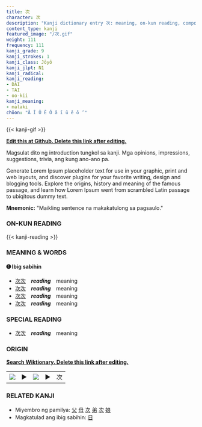 ```yaml
---
title: 次
character: 次
description: "Kanji dictionary entry 次: meaning, on-kun reading, compounds, origin, related kanji"
content_type: kanji
featured_image: "/次.gif"
weight: 111
frequency: 111
kanji_grade: 9
kanji_strokes: 1
kanji_class: Jōyō
kanji_jlpt: N1
kanji_radical: 
kanji_reading: 
- DAI
- TAI
- oo-kii
kanji_meaning:
- malaki
chōon: "Ā Ī Ū Ē Ō ā ī ū ē ō ’"
---
```

[//]: # (Don't edit the line below. Kanji animated GIF code is automatically generated.)
{{< kanji-gif >}}

[//]: # (Edit below this line.)

**[Edit this at Github. Delete this link after editing.](https://github.com/tim0g/tim/tree/main/content/kanji/次/index.md)**

Magsulat dito ng introduction tungkol sa kanji. Mga opinions, impressions, suggestions, trivia, ang kung ano-ano pa.

Generate Lorem Ipsum placeholder text for use in your graphic, print and web layouts, and discover plugins for your favorite writing, design and blogging tools. Explore the origins, history and meaning of the famous passage, and learn how Lorem Ipsum went from scrambled Latin passage to ubiqitous dummy text.
 
**Mnemonic:** "Maikling sentence na makakatulong sa pagsaulo."

### ON-KUN READING

[//]: # (Don't edit the line below. ON-KUN READING code is automatically generated.)
{{< kanji-reading >}}

### MEANING & WORDS

#### ➊ **Ibig sabihin**
  - [次](../次)[次](../次)　***reading***　meaning
  - [次](../次)[次](../次)　***reading***　meaning
  - [次](../次)[次](../次)　***reading***　meaning
  - [次](../次)[次](../次)　***reading***　meaning

### SPECIAL READING
  - [次](../次)[次](../次)　***reading***　meaning

### ORIGIN

**[Search Wiktionary. Delete this link after editing.](https://wiktionary.org/wiki/次)**
<table class="kanji-table"><tr><td>
<img src="60px-次-bronze.svg.png">
</td><td>▶</td><td>
<img src="60px-次-oracle.svg.png">
</td><td>▶</td>
<td class="kanji-origin">次</td>
</tr></table>

### RELATED KANJI
- Miyembro ng pamilya: [父](../父) [母](../母) [次](../次) [弟](../弟) [次](../次) [娘](../娘)
- Magkatulad ang ibig sabihin: [日](../日)
